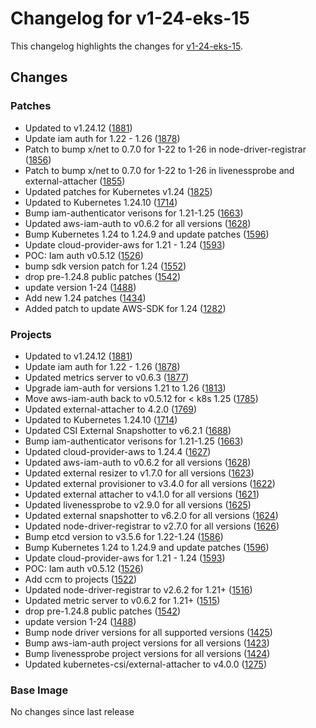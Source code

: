 # Changelog for v1-24-eks-15

This changelog highlights the changes for [v1-24-eks-15](https://github.com/aws/eks-distro/tree/v1-24-eks-15).

## Changes

### Patches
* Updated to v1.24.12 ([1881](https://github.com/aws/eks-distro/pull/1881))
* Update iam auth for 1.22 - 1.26 ([1878](https://github.com/aws/eks-distro/pull/1878))
* Patch to bump x/net to 0.7.0 for 1-22 to 1-26 in node-driver-registrar ([1856](https://github.com/aws/eks-distro/pull/1856))
* Patch to bump x/net to 0.7.0 for 1-22 to 1-26 in livenessprobe and external-attacher ([1855](https://github.com/aws/eks-distro/pull/1855))
* Updated patches for Kubernetes v1.24 ([1825](https://github.com/aws/eks-distro/pull/1825))
* Updated to Kubernetes 1.24.10 ([1714](https://github.com/aws/eks-distro/pull/1714))
* Bump iam-authenticator verisons for 1.21-1.25 ([1663](https://github.com/aws/eks-distro/pull/1663))
* Updated aws-iam-auth to v0.6.2 for all versions ([1628](https://github.com/aws/eks-distro/pull/1628))
* Bump Kubernetes 1.24 to 1.24.9 and update patches ([1596](https://github.com/aws/eks-distro/pull/1596))
* Update cloud-provider-aws for 1.21 - 1.24 ([1593](https://github.com/aws/eks-distro/pull/1593))
* POC: Iam auth v0.5.12 ([1526](https://github.com/aws/eks-distro/pull/1526))
* bump sdk version patch for 1.24 ([1552](https://github.com/aws/eks-distro/pull/1552))
* drop pre-1.24.8 public patches ([1542](https://github.com/aws/eks-distro/pull/1542))
* update version 1-24 ([1488](https://github.com/aws/eks-distro/pull/1488))
* Add new 1.24 patches ([1434](https://github.com/aws/eks-distro/pull/1434))
* Added patch to update AWS-SDK for 1.24 ([1282](https://github.com/aws/eks-distro/pull/1282))

### Projects
* Updated to v1.24.12 ([1881](https://github.com/aws/eks-distro/pull/1881))
* Update iam auth for 1.22 - 1.26 ([1878](https://github.com/aws/eks-distro/pull/1878))
* Updated metrics server to v0.6.3 ([1877](https://github.com/aws/eks-distro/pull/1877))
* Upgrade iam-auth for versions 1.21 to 1.26 ([1813](https://github.com/aws/eks-distro/pull/1813))
* Move aws-iam-auth back to v0.5.12 for < k8s 1.25 ([1785](https://github.com/aws/eks-distro/pull/1785))
* Updated external-attacher to 4.2.0 ([1769](https://github.com/aws/eks-distro/pull/1769))
* Updated to Kubernetes 1.24.10 ([1714](https://github.com/aws/eks-distro/pull/1714))
* Updated CSI External Snapshotter to v6.2.1 ([1688](https://github.com/aws/eks-distro/pull/1688))
* Bump iam-authenticator verisons for 1.21-1.25 ([1663](https://github.com/aws/eks-distro/pull/1663))
* Updated cloud-provider-aws to 1.24.4 ([1627](https://github.com/aws/eks-distro/pull/1627))
* Updated aws-iam-auth to v0.6.2 for all versions ([1628](https://github.com/aws/eks-distro/pull/1628))
* Updated external resizer to v1.7.0 for all versions ([1623](https://github.com/aws/eks-distro/pull/1623))
* Updated external provisioner to v3.4.0 for all versions ([1622](https://github.com/aws/eks-distro/pull/1622))
* Updated external attacher to v4.1.0 for all versions ([1621](https://github.com/aws/eks-distro/pull/1621))
* Updated livenessprobe to v2.9.0 for all versions ([1625](https://github.com/aws/eks-distro/pull/1625))
* Updated external snapshotter to v6.2.0 for all versions ([1624](https://github.com/aws/eks-distro/pull/1624))
* Updated node-driver-registrar to v2.7.0 for all versions ([1626](https://github.com/aws/eks-distro/pull/1626))
* Bump etcd version to v3.5.6 for 1.22-1.24 ([1586](https://github.com/aws/eks-distro/pull/1586))
* Bump Kubernetes 1.24 to 1.24.9 and update patches ([1596](https://github.com/aws/eks-distro/pull/1596))
* Update cloud-provider-aws for 1.21 - 1.24 ([1593](https://github.com/aws/eks-distro/pull/1593))
* POC: Iam auth v0.5.12 ([1526](https://github.com/aws/eks-distro/pull/1526))
* Add ccm to projects ([1522](https://github.com/aws/eks-distro/pull/1522))
* Updated node-driver-registrar to v2.6.2 for 1.21+ ([1516](https://github.com/aws/eks-distro/pull/1516))
* Updated metric server to v0.6.2 for 1.21+ ([1515](https://github.com/aws/eks-distro/pull/1515))
* drop pre-1.24.8 public patches ([1542](https://github.com/aws/eks-distro/pull/1542))
* update version 1-24 ([1488](https://github.com/aws/eks-distro/pull/1488))
* Bump node driver versions for all supported versions ([1425](https://github.com/aws/eks-distro/pull/1425))
* Bump aws-iam-auth project versions for all versions ([1423](https://github.com/aws/eks-distro/pull/1423))
* Bump livenessprobe project versions for all versions ([1424](https://github.com/aws/eks-distro/pull/1424))
* Updated kubernetes-csi/external-attacher to v4.0.0 ([1275](https://github.com/aws/eks-distro/pull/1275))

### Base Image
No changes since last release

